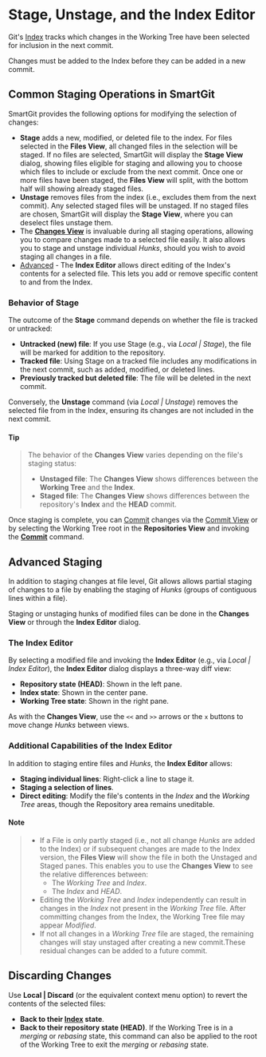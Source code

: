 # Stage, Unstage, and the Index Editor

Git's [Index](../GitConcepts/The-Index.md) tracks which changes in the Working Tree have been selected for inclusion in the next commit.

Changes must be added to the Index before they can be added in a new commit.

## Common Staging Operations in SmartGit

SmartGit provides the following options for modifying the selection of changes:
- **Stage** adds a new, modified, or deleted file to the index.
  For files selected in the **Files View**, all changed files in the selection will be staged.
  If no files are selected, SmartGit will display the **Stage View** dialog, showing files eligible for staging and 
  allowing you to choose which files to include or exclude from the next commit.
  Once one or more files have been staged, the **Files View** will split, with the bottom half will showing already staged files.
- **Unstage** removes files from the index (i.e., excludes them from the next commit).
 Any selected staged files will be unstaged.
 If no staged files are chosen, SmartGit will display the **Stage View**, where you can deselect files unstage them.
- The [**Changes View**](Changes-View.md) is invaluable during all staging operations, allowing you to compare changes made to a selected file easily.
  It also allows you to stage and unstage individual *Hunks*, should you wish to avoid staging all changes in a file.
- [Advanced](#advanced-staging) - The **Index Editor** allows direct editing of the Index's contents for a selected file. 
  This lets you add or remove specific content to and from the Index.

### Behavior of Stage  

The outcome of the **Stage** command depends on whether the file is tracked or untracked:
- **Untracked (new) file**: If you use Stage (e.g., via *Local \| Stage*), the file will be marked for addition to the repository.
- **Tracked file**: Using Stage on a tracked file includes any modifications in the next commit, such as added, modified, or deleted lines.
- **Previously tracked but deleted file**: The file will be deleted in the next commit.

Conversely, the **Unstage** command (via *Local \| Unstage*) removes the selected file from in the Index, ensuring its changes are not included in the next commit.

#### Tip
> The behavior of the **Changes View** varies depending on the file's staging status:
>- **Unstaged file**:  The **Changes View** shows differences between the **Working Tree** and the **Index**.
>- **Staged file**: The **Changes View** shows differences between the repository's **Index** and the **HEAD** commit.

Once staging is complete, you can [Commit](Committing.md) changes via the [Commit View](Commit-View.md) or by selecting the Working Tree root in the **Repositories View** and invoking the **[Commit](Committing.md)** command.

## Advanced Staging 

In addition to staging changes at file level, Git allows allows partial staging of changes to a file by enabling the staging of *Hunks* (groups of contiguous lines within a file).

Staging or unstaging hunks of modified files can be done in the **Changes View** or through the **Index Editor** dialog.

### The Index Editor

By selecting a modified file and invoking the **Index Editor** (e.g., via *Local \| Index Editor*), the **Index Editor** dialog displays a three-way diff view:

- **Repository state (HEAD)**: Shown in the left pane.
- **Index state**: Shown in the center pane.
- **Working Tree state**: Shown in the right pane.

As with the **Changes View**, use the `<<` and `>>` arrows or the `x` buttons to move change *Hunks* between views.

### Additional Capabilities of the Index Editor

In addition to staging entire files and *Hunks*, the **Index Editor** allows:
- **Staging individual lines**: Right-click a line to stage it.
- **Staging a selection of lines**.
- **Direct editing**:  Modify the file's contents in the *Index* and the *Working Tree* areas, though the Repository area remains uneditable.

#### Note
> - If a File is only partly staged (i.e., not all change *Hunks* are added to the Index) or if subsequent changes are made to the Index version, the **Files View** will show the file in both the Unstaged and Staged panes. 
  This enables you to use the **Changes View** to see the relative differences between:
>   -  The *Working Tree* and *Index*.
>   -  The *Index* and *HEAD*.
> - Editing the *Working Tree* and *Index*  independently can result in changes in the *Index* not present in the *Working Tree* file. After committing changes from the Index, the Working Tree file may appear *Modified*.
> - If not all changes in a *Working Tree* file are staged, the remaining changes will stay unstaged after creating a new commit.These residual changes can be added to a future commit.

## Discarding Changes

Use **Local \| Discard** (or the equivalent context menu option) to revert the contents of the selected files:
- **Back to their [Index](../GitConcepts/The-Index.md) state**.
- **Back to their repository state (HEAD)**.
If the Working Tree is in a *merging* or *rebasing* state, this command can also be applied to the root of the Working Tree to exit the *merging* or *rebasing* state.
